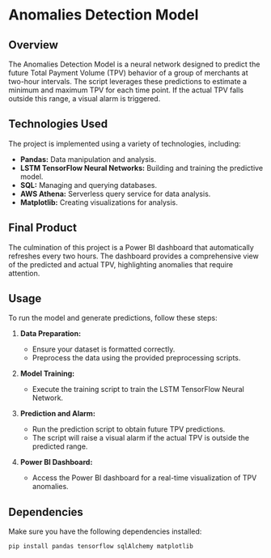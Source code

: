 # Anomalies Detection Model

## Overview

The Anomalies Detection Model is a neural network designed to predict the future Total Payment Volume (TPV) behavior of a group of merchants at two-hour intervals. The script leverages these predictions to estimate a minimum and maximum TPV for each time point. If the actual TPV falls outside this range, a visual alarm is triggered.

## Technologies Used

The project is implemented using a variety of technologies, including:

- **Pandas:** Data manipulation and analysis.
- **LSTM TensorFlow Neural Networks:** Building and training the predictive model.
- **SQL:** Managing and querying databases.
- **AWS Athena:** Serverless query service for data analysis.
- **Matplotlib:** Creating visualizations for analysis.

## Final Product

The culmination of this project is a Power BI dashboard that automatically refreshes every two hours. The dashboard provides a comprehensive view of the predicted and actual TPV, highlighting anomalies that require attention.

## Usage

To run the model and generate predictions, follow these steps:

1. **Data Preparation:**
   - Ensure your dataset is formatted correctly.
   - Preprocess the data using the provided preprocessing scripts.

2. **Model Training:**
   - Execute the training script to train the LSTM TensorFlow Neural Network.

3. **Prediction and Alarm:**
   - Run the prediction script to obtain future TPV predictions.
   - The script will raise a visual alarm if the actual TPV is outside the predicted range.

4. **Power BI Dashboard:**
   - Access the Power BI dashboard for a real-time visualization of TPV anomalies.

## Dependencies

Make sure you have the following dependencies installed:

```bash
pip install pandas tensorflow sqlAlchemy matplotlib
